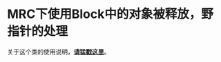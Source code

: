# MRC下使用Block中的对象被释放，野指针的处理

关于这个类的使用说明，[**请猛戳这里**](http://maquannene.github.io/2015/11/20/2015-11-20-the-resolution-of-block-nil-in-mrc/)。
